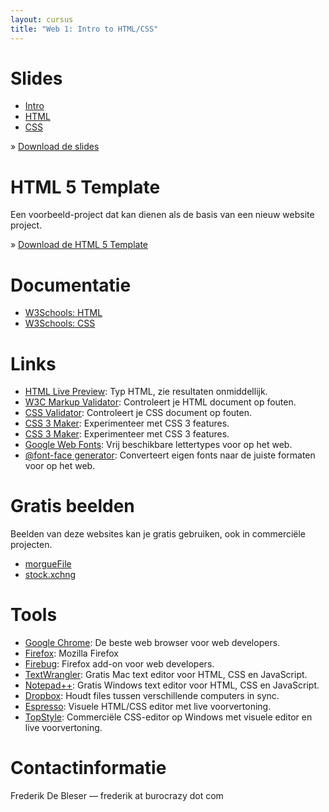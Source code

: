 ```yaml
---
layout: cursus
title: "Web 1: Intro to HTML/CSS"
---
```

Slides
======
* [Intro](presentations/intro.html)
* [HTML](presentations/html.html)
* [CSS](presentations/css.html)

&raquo; [Download de slides](../archives/web1.zip)

HTML 5 Template
===============
Een voorbeeld-project dat kan dienen als de basis van een nieuw website project.

&raquo; [Download de HTML 5 Template](../archives/html5-template.zip)

Documentatie
============
* [W3Schools: HTML](http://www.w3schools.com/html5/)
* [W3Schools: CSS](http://www.w3schools.com/css/)

Links
=====
* [HTML Live Preview](http://fundisom.com/live_preview.html): Typ HTML, zie resultaten onmiddellijk.
* [W3C Markup Validator](http://validator.w3.org/): Controleert je HTML document op fouten.
* [CSS Validator](http://jigsaw.w3.org/css-validator/): Controleert je CSS document op fouten.
  <li><a href="http://www.css3maker.com/">CSS 3 Maker</a>: Experimenteer met CSS 3 features.</li>
* [CSS 3 Maker](http://www.css3maker.com/): Experimenteer met CSS 3 features.
* [Google Web Fonts](http://www.google.com/webfonts): Vrij beschikbare lettertypes voor op het
    web.
* [@font-face generator](http://www.fontsquirrel.com/fontface/generator): Converteert eigen fonts naar de juiste formaten voor op het web.

Gratis beelden
==============
Beelden van deze websites kan je gratis gebruiken, ook in commerciële projecten.
* [morgueFile](http://www.morguefile.com/)
* [stock.xchng](http://www.sxc.hu/)

Tools
=====
* [Google Chrome](http://www.google.com/chrome/): De beste web browser voor web developers.
* [Firefox](http://www.mozilla-europe.org/nl/firefox/): Mozilla Firefox
* [Firebug](https://addons.mozilla.org/en-US/firefox/addon/1843/): Firefox add-on voor web developers.
* [TextWrangler](http://www.barebones.com/products/textwrangler/): Gratis Mac text editor voor HTML, CSS en JavaScript.
* [Notepad++](http://notepad-plus-plus.org/): Gratis Windows text editor voor HTML, CSS en JavaScript.
* [Dropbox](http://www.dropbox.com/): Houdt files tussen verschillende computers in sync.
* [Espresso](http://macrabbit.com/espresso/): Visuele HTML/CSS editor met live voorvertoning.
* [TopStyle](http://svanas.dynip.com/topstyle/): Commerciële CSS-editor op Windows met visuele editor en live voorvertoning.

Contactinformatie
==================
Frederik De Bleser &mdash; frederik at burocrazy dot com


